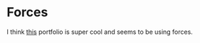 # Forces
I think [this](https://oimo.io/works) portfolio is super cool and seems to be using forces. 
